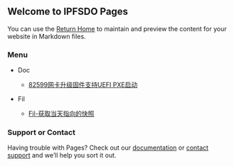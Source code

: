 ## Welcome to IPFSDO Pages

You can use the [Return Home](https://ipfsdo.com) to maintain and preview the content for your website in Markdown files.


### Menu

- Doc
    - [82599网卡升级固件支持UEFI PXE启动](Doc/82599-upgrade.md)

- Fil
    - [Fil-获取当天指向的快照](Fil/fil-chain-snapshots-fallback.md)
### Support or Contact

Having trouble with Pages? Check out our [documentation](https://docs.github.com/categories/github-pages-basics/) or [contact support](https://support.github.com/contact) and we’ll help you sort it out.
